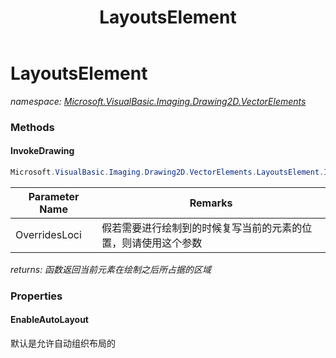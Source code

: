 ﻿---
title: LayoutsElement
---

# LayoutsElement
_namespace: [Microsoft.VisualBasic.Imaging.Drawing2D.VectorElements](N-Microsoft.VisualBasic.Imaging.Drawing2D.VectorElements.html)_





### Methods

#### InvokeDrawing
```csharp
Microsoft.VisualBasic.Imaging.Drawing2D.VectorElements.LayoutsElement.InvokeDrawing(System.Drawing.Point)
```


|Parameter Name|Remarks|
|--------------|-------|
|OverridesLoci|假若需要进行绘制到的时候复写当前的元素的位置，则请使用这个参数|

_returns: 函数返回当前元素在绘制之后所占据的区域_


### Properties

#### EnableAutoLayout
默认是允许自动组织布局的
